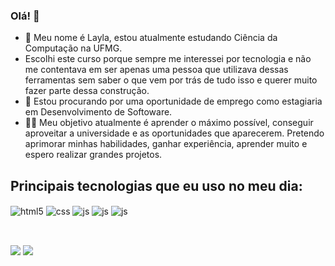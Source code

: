 ### Olá! 👋

<!--
**Raissalayla16/RaissaLayla16** is a ✨ _special_ ✨ repository because its `README.md` (this file) appears on your GitHub profile.

Here are some ideas to get you started:

- 🔭 I’m currently working on ...
- 🌱 I’m currently learning ...
- 👯 I’m looking to collaborate on ...
- 🤔 I’m looking for help with ...
- 💬 Ask me about ...
- 📫 How to reach me: ...
- 😄 Pronouns: ...
- ⚡ Fun fact: ...
-->

- 🌱 Meu nome é Layla, estou atualmente estudando Ciência da Computação na UFMG.
- Escolhi este curso porque sempre me interessei por tecnologia e não me contentava em ser apenas uma pessoa que utilizava dessas ferramentas sem saber o que vem por trás de tudo isso e querer muito fazer parte dessa construção.
- 🔭 Estou procurando por uma oportunidade de emprego como estagiaria em Desenvolvimento de Softoware.
- 👨‍💻 Meu objetivo atualmente é aprender o máximo possível, conseguir aproveitar a universidade e as oportunidades que aparecerem. Pretendo aprimorar minhas habilidades, ganhar experiência, aprender muito e espero realizar grandes projetos.

## Principais tecnologias que eu uso no meu dia:

<div style="display: inline_block">
  <img align="center" alt="html5" src="https://img.shields.io/badge/HTML5-E34F26?style=for-the-badge&logo=html5&logoColor=white" />
  <img align="center" alt="css" src="https://img.shields.io/badge/CSS3-1572B6?style=for-the-badge&logo=css3&logoColor=white" />
  <img align="center" alt="js" src="https://img.shields.io/badge/JavaScript-F7DF1E?style=for-the-badge&logo=javascript&logoColor=black" />
  <img align="center" alt="js" src= "https://img.shields.io/badge/C-00599C?style=for-the-badge&logo=c&logoColor=white"/>
  <img align="center" alt="js" src= "https://img.shields.io/badge/C%2B%2B-00599C?style=for-the-badge&logo=c%2B%2B&logoColor=white"/>
  

          
          
</div><br/>
  
  ##
 
<div> 
  <a href = "raissalayla16@gmail.com"><img src="https://img.shields.io/badge/Gmail-D14836?style=for-the-badge&logo=gmail&logoColor=white" target="_blank"></a>
  <a href="https://www.linkedin.com/in/layla-raissa-56a9b1180/" target="_blank"><img src="https://img.shields.io/badge/-LinkedIn-%230077B5?style=for-the-badge&logo=linkedin&logoColor=white" target="_blank"></a> 
  
</div>
